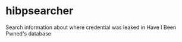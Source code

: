 # hibpsearcher
Search information about where credential was leaked in Have I Been Pwned's database
